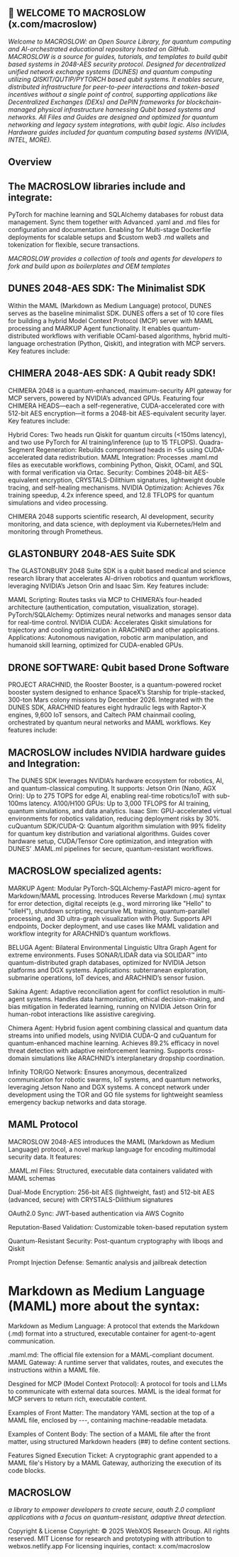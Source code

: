 ## 🐪 WELCOME TO MACROSLOW (x.com/macroslow)

*Welcome to MACROSLOW: an Open Source Library, for quantum computing and AI-orchestrated educational repository hosted on GitHub. MACROSLOW is a source for guides, tutorials, and templates to build qubit based systems in 2048-AES security protocol. Designed for decentralized unified network exchange systems (DUNES) and quantum computing utilizing QISKIT/QUTIP/PYTORCH based qubit systems. It enables secure, distributed infrastructure for peer-to-peer interactions and token-based incentives without a single point of control, supporting applications like Decentralized Exchanges (DEXs) and DePIN frameworks for blockchain-managed physical infrastructure harnessing Qubit based systems and networks. All Files and Guides are designed and optimized for quantum networking and legacy system integrations, with qubit logic. Also includes Hardware guides included for quantum computing based systems (NVIDIA, INTEL, MORE).*

## Overview

## The MACROSLOW libraries include and integrate:

PyTorch for machine learning and SQLAlchemy databases for robust data management. Sync them together with Advanced .yaml and .md files for configuration and documentation. Enabling for Multi-stage Dockerfile deployments for scalable setups and $custom web3 .md wallets and tokenization for flexible, secure transactions.


*MACROSLOW provides a collection of tools and agents for developers to fork and build upon as boilerplates and OEM templates*


## DUNES 2048-AES SDK: The Minimalist SDK 

Within the MAML (Markdown as Medium Language) protocol, DUNES serves as the baseline minimalist SDK. DUNES offers a set of 10 core files for building a hybrid Model Context Protocol (MCP) server with MAML processing and MARKUP Agent functionality. It enables quantum-distributed workflows with verifiable OCaml-based algorithms, hybrid multi-language orchestration (Python, Qiskit), and integration with MCP servers. Key features include:

## CHIMERA 2048-AES SDK: A Qubit ready SDK!

CHIMERA 2048 is a quantum-enhanced, maximum-security API gateway for MCP servers, powered by NVIDIA’s advanced GPUs. Featuring four CHIMERA HEADS—each a self-regenerative, CUDA-accelerated core with 512-bit AES encryption—it forms a 2048-bit AES-equivalent security layer. Key features include:

Hybrid Cores: Two heads run Qiskit for quantum circuits (<150ms latency), and two use PyTorch for AI training/inference (up to 15 TFLOPS).
Quadra-Segment Regeneration: Rebuilds compromised heads in <5s using CUDA-accelerated data redistribution.
MAML Integration: Processes .maml.md files as executable workflows, combining Python, Qiskit, OCaml, and SQL with formal verification via Ortac.
Security: Combines 2048-bit AES-equivalent encryption, CRYSTALS-Dilithium signatures, lightweight double tracing, and self-healing mechanisms.
NVIDIA Optimization: Achieves 76x training speedup, 4.2x inference speed, and 12.8 TFLOPS for quantum simulations and video processing.

CHIMERA 2048 supports scientific research, AI development, security monitoring, and data science, with deployment via Kubernetes/Helm and monitoring through Prometheus.

## GLASTONBURY 2048-AES Suite SDK
The GLASTONBURY 2048 Suite SDK is a qubit based medical and science research library that accelerates AI-driven robotics and quantum workflows, leveraging NVIDIA’s Jetson Orin and Isaac Sim. Key features include:

MAML Scripting: Routes tasks via MCP to CHIMERA’s four-headed architecture (authentication, computation, visualization, storage).
PyTorch/SQLAlchemy: Optimizes neural networks and manages sensor data for real-time control.
NVIDIA CUDA: Accelerates Qiskit simulations for trajectory and cooling optimization in ARACHNID and other applications.
Applications: Autonomous navigation, robotic arm manipulation, and humanoid skill learning, optimized for CUDA-enabled GPUs.


## DRONE SOFTWARE: Qubit based Drone Software

PROJECT ARACHNID, the Rooster Booster, is a quantum-powered rocket booster system designed to enhance SpaceX’s Starship for triple-stacked, 300-ton Mars colony missions by December 2026. Integrated with the DUNES SDK, ARACHNID features eight hydraulic legs with Raptor-X engines, 9,600 IoT sensors, and Caltech PAM chainmail cooling, orchestrated by quantum neural networks and MAML workflows. Key features include:

## MACROSLOW includes NVIDIA hardware guides and Integration: 

The DUNES SDK leverages NVIDIA’s hardware ecosystem for robotics, AI, and quantum-classical computing. It supports:
Jetson Orin (Nano, AGX Orin): Up to 275 TOPS for edge AI, enabling real-time robotics/IoT with sub-100ms latency.
A100/H100 GPUs: Up to 3,000 TFLOPS for AI training, quantum simulations, and data analytics.
Isaac Sim: GPU-accelerated virtual environments for robotics validation, reducing deployment risks by 30%.
cuQuantum SDK/CUDA-Q: Quantum algorithm simulation with 99% fidelity for quantum key distribution and variational algorithms.
Guides cover hardware setup, CUDA/Tensor Core optimization, and integration with DUNES’ .MAML.ml pipelines for secure, quantum-resistant workflows.

## MACROSLOW specialized agents:

MARKUP Agent: Modular PyTorch-SQLAlchemy-FastAPI micro-agent for Markdown/MAML processing. Introduces Reverse Markdown (.mu) syntax for error detection, digital receipts (e.g., word mirroring like "Hello" to "olleH"), shutdown scripting, recursive ML training, quantum-parallel processing, and 3D ultra-graph visualization with Plotly. Supports API endpoints, Docker deployment, and use cases like MAML validation and workflow integrity for ARACHNID’s quantum workflows.

BELUGA Agent: Bilateral Environmental Linguistic Ultra Graph Agent for extreme environments. Fuses SONAR/LIDAR data via SOLIDAR™ into quantum-distributed graph databases, optimized for NVIDIA Jetson platforms and DGX systems. Applications: subterranean exploration, submarine operations, IoT devices, and ARACHNID’s sensor fusion.

Sakina Agent: Adaptive reconciliation agent for conflict resolution in multi-agent systems. Handles data harmonization, ethical decision-making, and bias mitigation in federated learning, running on NVIDIA Jetson Orin for human-robot interactions like assistive caregiving.

Chimera Agent: Hybrid fusion agent combining classical and quantum data streams into unified models, using NVIDIA CUDA-Q and cuQuantum for quantum-enhanced machine learning. Achieves 89.2% efficacy in novel threat detection with adaptive reinforcement learning. Supports cross-domain simulations like ARACHNID’s interplanetary dropship coordination.

Infinity TOR/GO Network: Ensures anonymous, decentralized communication for robotic swarms, IoT systems, and quantum networks, leveraging Jetson Nano and DGX systems. A concept network under development using the TOR and GO file systems for lightweight seamless emergency backup networks and data storage.

## MAML Protocol

MACROSLOW 2048-AES introduces the MAML (Markdown as Medium Language) protocol, a novel markup language for encoding multimodal security data. It features:

.MAML.ml Files: Structured, executable data containers validated with MAML schemas

Dual-Mode Encryption: 256-bit AES (lightweight, fast) and 512-bit AES (advanced, secure) with CRYSTALS-Dilithium signatures

OAuth2.0 Sync: JWT-based authentication via AWS Cognito

Reputation-Based Validation: Customizable token-based reputation system

Quantum-Resistant Security: Post-quantum cryptography with liboqs and Qiskit

Prompt Injection Defense: Semantic analysis and jailbreak detection

# Markdown as Medium Language (MAML) more about the syntax:

Markdown as Medium Language: A protocol that extends the Markdown (.md) format into a structured, executable container for agent-to-agent communication. 

.maml.md: The official file extension for a MAML-compliant document. MAML Gateway: A runtime server that validates, routes, and executes the instructions within a MAML file. 

Desgined for MCP (Model Context Protocol): A protocol for tools and LLMs to communicate with external data sources. MAML is the ideal format for MCP servers to return rich, executable content. 

Examples of Front Matter: The mandatory YAML section at the top of a MAML file, enclosed by ---, containing machine-readable metadata. 

Examples of Content Body: The section of a MAML file after the front matter, using structured Markdown headers (##) to define content sections. 

Features Signed Execution Ticket: A cryptographic grant appended to a MAML file's History by a MAML Gateway, authorizing the execution of its code blocks.


## MACROSLOW

*a library to empower developers to create secure, oauth 2.0 compliant applications with a focus on quantum-resistant, adaptive threat detection.*

Copyright & License
Copyright: © 2025 WebXOS Research Group. All rights reserved. MIT License for research and prototyping with attribution to webxos.netlify.app For licensing inquiries, contact: x.com/macroslow

